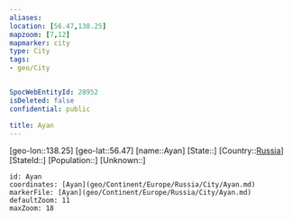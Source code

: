 ```yaml
---
aliases: 
location: [56.47,138.25]
mapzoom: [7,12] 
mapmarker: city 
type: City
tags:
- geo/City


SpocWebEntityId: 28952
isDeleted: false
confidential: public

title: Ayan
---
```

[geo-lon::138.25]
[geo-lat::56.47]
[name::Ayan]
[State::]
[Country::[Russia](geo/Continent/Europe/Russia.md)]
[StateId::]
[Population::]
[Unknown::]


```leaflet
id: Ayan
coordinates: [Ayan](geo/Continent/Europe/Russia/City/Ayan.md)
markerFile: [Ayan](geo/Continent/Europe/Russia/City/Ayan.md)
defaultZoom: 11 
maxZoom: 18
```


